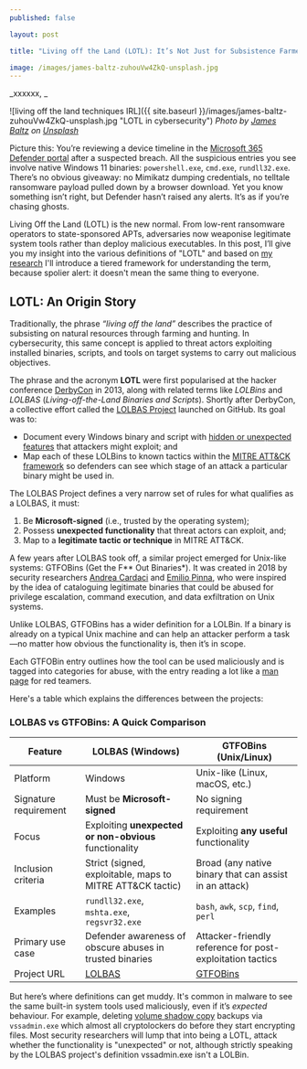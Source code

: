 ```yaml
---
published: false

layout: post

title: "Living off the Land (LOTL): It’s Not Just for Subsistence Farmers Anymore!"

image: /images/james-baltz-zuhouVw4ZkQ-unsplash.jpg
---
```


_xxxxxx, _

![living off the land techniques IRL]({{ site.baseurl }}/images/james-baltz-zuhouVw4ZkQ-unsplash.jpg "LOTL in cybersecurity") 
_Photo by [James Baltz](https://unsplash.com/@jimbob63) on [Unsplash](https://unsplash.com/s/photos/cyber-warfare-terrorism)_  

      

Picture this: You’re reviewing a device timeline in the [Microsoft 365 Defender portal](https://security.microsoft.com) after a suspected breach. All the suspicious entries you see involve native Windows 11 binaries: `powershell.exe`, `cmd.exe`, `rundll32.exe`. There’s no obvious giveaway: no Mimikatz dumping credentials, no telltale ransomware payload pulled down by a browser download. Yet you know something isn’t right, but Defender hasn’t raised any alerts. It’s as if you’re chasing ghosts.

Living Off the Land (LOTL) is the new normal. From low-rent ransomware operators to state-sponsored APTs, adversaries now weaponise legitimate system tools rather than deploy malicious executables. In this post, I’ll give you my insight into the various definitions of "LOTL"  and based on [my research](assets/pdf/lotl_paper_nkavadias.pdf) I'll introduce a tiered framework for understanding the term, because spolier alert: it doesn't mean the same thing to everyone. 

## LOTL: An Origin Story

Traditionally, the phrase _“living off the land”_ describes the practice of subsisting on natural resources through farming and hunting. In cybersecurity, this same concept is applied to threat actors exploiting installed binaries, scripts, and tools on target systems to carry out malicious objectives.

The phrase and the acronym **LOTL** were first popularised at the hacker conference [DerbyCon](https://en.wikipedia.org/wiki/DerbyCon) in 2013, along with related terms like _LOLBins_ and _LOLBAS_ (*Living-off-the-Land Binaries and Scripts*). Shortly after DerbyCon, a collective effort called the [LOLBAS Project](https://github.com/LOLBAS-Project/LOLBAS) launched on GitHub. Its goal was to:

- Document every Windows binary and script with <u>hidden or unexpected features</u> that attackers might exploit; and  
- Map each of these LOLBins to known tactics within the [MITRE ATT&CK framework](https://attack.mitre.org/) so defenders can see which stage of an attack a particular binary might be used in.


The LOLBAS Project defines a very narrow set of rules for what qualifies as a LOLBAS, it must:

1. Be **Microsoft-signed** (i.e., trusted by the operating system);  
2. Possess **unexpected functionality** that threat actors can exploit, and;  
3. Map to a **legitimate tactic or technique** in MITRE ATT&CK.

A few years after LOLBAS took off, a similar project emerged for Unix-like systems: GTFOBins (Get the F** Out Binaries*). It was created in 2018 by security researchers [Andrea Cardaci](https://cardaci.xyz/) and [Emilio Pinna](https://x.com/norbemi), who were inspired by the idea of cataloguing legitimate binaries that could be abused for privilege escalation, command execution, and data exfiltration on Unix systems.

Unlike LOLBAS, GTFOBins has a wider definition for a LOLBin. If a binary is already on a typical Unix machine and can help an attacker perform a task—no matter how obvious the functionality is, then it’s in scope.

Each GTFOBin entry outlines how the tool can be used maliciously and is tagged into categories for abuse, with the entry reading a lot like a [man page](https://en.wikipedia.org/wiki/Man_page) for red teamers. 

Here's a table which explains the differences between the projects:  

### LOLBAS vs GTFOBins: A Quick Comparison

| Feature                     | **LOLBAS (Windows)**                                          | **GTFOBins (Unix/Linux)**                                  |
|----------------------------|---------------------------------------------------------------|-------------------------------------------------------------|
| Platform                   | Windows                                                       | Unix-like (Linux, macOS, etc.)                              |
| Signature requirement      | Must be **Microsoft-signed**                                  | No signing requirement                                      |
| Focus                      | Exploiting **unexpected or non-obvious** functionality        | Exploiting **any useful** functionality                     |
| Inclusion criteria         | Strict (signed, exploitable, maps to MITRE ATT&CK tactic)     | Broad (any native binary that can assist in an attack)      |
| Examples                   | `rundll32.exe`, `mshta.exe`, `regsvr32.exe`                  | `bash`, `awk`, `scp`, `find`, `perl`                         |
| Primary use case           | Defender awareness of obscure abuses in trusted binaries      | Attacker-friendly reference for post-exploitation tactics   |
| Project URL                | [LOLBAS ](https://lolbas-project.github.io/)  | [GTFOBins](https://gtfobins.github.io/)                                     |


But here’s where definitions can get muddy. It's common in malware to see the same built-in system tools used maliciously, even if it’s _expected_ behaviour. For example,  deleting [volume shadow copy](https://learn.microsoft.com/en-us/windows-server/storage/file-server/volume-shadow-copy-service) backups via `vssadmin.exe` which almost all cryptolockers do before they start encrypting files. Most security researchers will lump that into being a LOTL, attack whether the functionality is "unexpected" or not, although strictly speaking by the LOLBAS project's definition vssadmin.exe isn't a LOLBin. 
